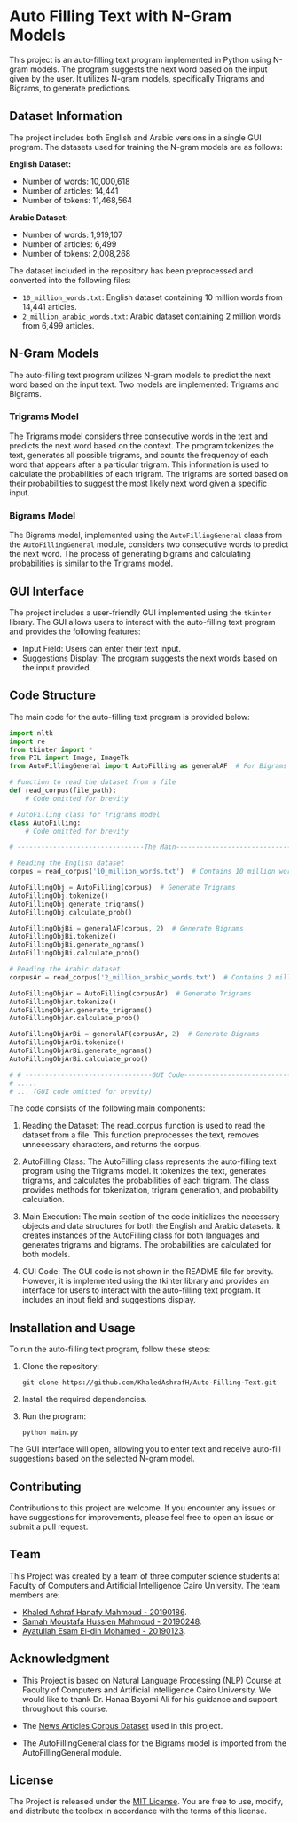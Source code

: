 # Auto Filling Text with N-Gram Models

This project is an auto-filling text program implemented in Python using N-gram models. The program suggests the next word based on the input given by the user. It utilizes N-gram models, specifically Trigrams and Bigrams, to generate predictions.

## Dataset Information

The project includes both English and Arabic versions in a single GUI program. The datasets used for training the N-gram models are as follows:

**English Dataset:**
- Number of words: 10,000,618
- Number of articles: 14,441
- Number of tokens: 11,468,564

**Arabic Dataset:**
- Number of words: 1,919,107
- Number of articles: 6,499
- Number of tokens: 2,008,268

The dataset included in the repository has been preprocessed and converted into the following files:

- `10_million_words.txt`: English dataset containing 10 million words from 14,441 articles.
- `2_million_arabic_words.txt`: Arabic dataset containing 2 million words from 6,499 articles.

## N-Gram Models

The auto-filling text program utilizes N-gram models to predict the next word based on the input text. Two models are implemented: Trigrams and Bigrams.

### Trigrams Model

The Trigrams model considers three consecutive words in the text and predicts the next word based on the context. The program tokenizes the text, generates all possible trigrams, and counts the frequency of each word that appears after a particular trigram. This information is used to calculate the probabilities of each trigram. The trigrams are sorted based on their probabilities to suggest the most likely next word given a specific input.

### Bigrams Model

The Bigrams model, implemented using the `AutoFillingGeneral` class from the `AutoFillingGeneral` module, considers two consecutive words to predict the next word. The process of generating bigrams and calculating probabilities is similar to the Trigrams model.

## GUI Interface

The project includes a user-friendly GUI implemented using the `tkinter` library. The GUI allows users to interact with the auto-filling text program and provides the following features:

- Input Field: Users can enter their text input.
- Suggestions Display: The program suggests the next words based on the input provided.

## Code Structure

The main code for the auto-filling text program is provided below:

```python
import nltk
import re
from tkinter import *
from PIL import Image, ImageTk
from AutoFillingGeneral import AutoFilling as generalAF  # For Bigrams

# Function to read the dataset from a file
def read_corpus(file_path):
    # Code omitted for brevity

# AutoFilling class for Trigrams model
class AutoFilling:
    # Code omitted for brevity

# --------------------------------The Main---------------------------------------

# Reading the English dataset
corpus = read_corpus('10_million_words.txt')  # Contains 10 million words from 14,441 articles

AutoFillingObj = AutoFilling(corpus)  # Generate Trigrams
AutoFillingObj.tokenize()
AutoFillingObj.generate_trigrams()
AutoFillingObj.calculate_prob()

AutoFillingObjBi = generalAF(corpus, 2)  # Generate Bigrams
AutoFillingObjBi.tokenize()
AutoFillingObjBi.generate_ngrams()
AutoFillingObjBi.calculate_prob()

# Reading the Arabic dataset
corpusAr = read_corpus('2_million_arabic_words.txt')  # Contains 2 million words from 6,499 articles

AutoFillingObjAr = AutoFilling(corpusAr)  # Generate Trigrams
AutoFillingObjAr.tokenize()
AutoFillingObjAr.generate_trigrams()
AutoFillingObjAr.calculate_prob()

AutoFillingObjArBi = generalAF(corpusAr, 2)  # Generate Bigrams
AutoFillingObjArBi.tokenize()
AutoFillingObjArBi.generate_ngrams()
AutoFillingObjArBi.calculate_prob()

# # --------------------------------GUI Code------------------------------------------
# .....
# ... (GUI code omitted for brevity)
```

The code consists of the following main components:

1. Reading the Dataset: The read_corpus function is used to read the dataset from a file. This function preprocesses the text, removes unnecessary characters, and returns the corpus.

2. AutoFilling Class: The AutoFilling class represents the auto-filling text program using the Trigrams model. It tokenizes the text, generates trigrams, and calculates the probabilities of each trigram. The class provides methods for tokenization, trigram generation, and probability calculation.

3. Main Execution: The main section of the code initializes the necessary objects and data structures for both the English and Arabic datasets. It creates instances of the AutoFilling class for both languages and generates trigrams and bigrams. The probabilities are calculated for both models.

4. GUI Code: The GUI code is not shown in the README file for brevity. However, it is implemented using the tkinter library and provides an interface for users to interact with the auto-filling text program. It includes an input field and suggestions display.

## Installation and Usage

To run the auto-filling text program, follow these steps:

1. Clone the repository:
   ```
   git clone https://github.com/KhaledAshrafH/Auto-Filling-Text.git
   ```

2. Install the required dependencies.
   
3. Run the program:
   ```
   python main.py
   ```

The GUI interface will open, allowing you to enter text and receive auto-fill suggestions based on the selected N-gram model.

## Contributing

Contributions to this project are welcome. If you encounter any issues or have suggestions for improvements, please feel free to open an issue or submit a pull request.

## Team

This Project was created by a team of three computer science students at Faculty of Computers and Artificial Intelligence Cairo University. The team members are:

- [Khaled Ashraf Hanafy Mahmoud - 20190186](https://github.com/KhaledAshrafH).
- [Samah Moustafa Hussien Mahmoud - 20190248](https://github.com/Samah-20190248).
- [Ayatullah Esam El-din Mohamed - 20190123](https://github.com/oshaesam1).

## Acknowledgment

- This Project is based on Natural Language Processing (NLP) Course at Faculty of Computers and Artificial Intelligence Cairo University. We would like to thank Dr. Hanaa Bayomi Ali for his guidance and support throughout this course.

- The [News Articles Corpus Dataset](https://www.kaggle.com/datasets/sbhatti/news-articles-corpus) used in this project.
  
- The AutoFillingGeneral class for the Bigrams model is imported from the AutoFillingGeneral module.
  
## License

The Project is released under the [MIT License](LICENSE.md). You are free to use, modify, and distribute the toolbox in accordance with the terms of this license.





  

